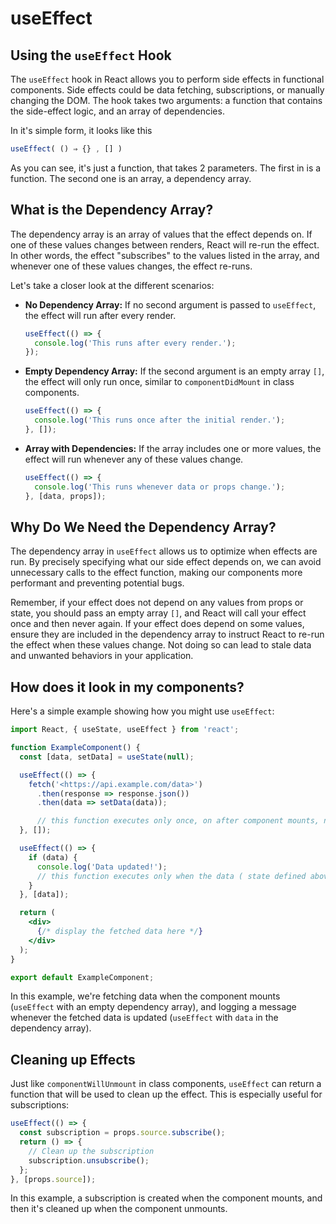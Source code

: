 # useEffect

## Using the `useEffect` Hook

The `useEffect` hook in React allows you to perform side effects in functional components. Side effects could be data fetching, subscriptions, or manually changing the DOM. The hook takes two arguments: a function that contains the side-effect logic, and an array of dependencies.

In it's simple form, it looks like this

```jsx
useEffect( () ⇒ {} , [] )
```

As you can see, it's just a function, that takes 2 parameters. The first in is a function. The second one is an array, a dependency array.

## What is the Dependency Array?

The dependency array is an array of values that the effect depends on. If one of these values changes between renders, React will re-run the effect. In other words, the effect "subscribes" to the values listed in the array, and whenever one of these values changes, the effect re-runs.

Let's take a closer look at the different scenarios:

- **No Dependency Array:** If no second argument is passed to `useEffect`, the effect will run after every render.
    
    ```jsx
    useEffect(() => {
      console.log('This runs after every render.');
    });
    
    ```
    
- **Empty Dependency Array:** If the second argument is an empty array `[]`, the effect will only run once, similar to `componentDidMount` in class components.
    
    ```jsx
    useEffect(() => {
      console.log('This runs once after the initial render.');
    }, []);
    ```
    
- **Array with Dependencies:** If the array includes one or more values, the effect will run whenever any of these values change.
    
    ```jsx
    useEffect(() => {
      console.log('This runs whenever data or props change.');
    }, [data, props]);
    ```
    

## Why Do We Need the Dependency Array?

The dependency array in `useEffect` allows us to optimize when effects are run. By precisely specifying what our side effect depends on, we can avoid unnecessary calls to the effect function, making our components more performant and preventing potential bugs.

Remember, if your effect does not depend on any values from props or state, you should pass an empty array `[]`, and React will call your effect once and then never again. If your effect does depend on some values, ensure they are included in the dependency array to instruct React to re-run the effect when these values change. Not doing so can lead to stale data and unwanted behaviors in your application.

## How does it look in my components?

Here's a simple example showing how you might use `useEffect`:

```jsx
import React, { useState, useEffect } from 'react';

function ExampleComponent() {
  const [data, setData] = useState(null);

  useEffect(() => {
    fetch('<https://api.example.com/data>')
      .then(response => response.json())
      .then(data => setData(data));

      // this function executes only once, on after component mounts, note the empty dependency array [] down this line
  }, []);

  useEffect(() => {
    if (data) {
      console.log('Data updated!');
      // this function executes only when the data ( state defined above changes , note the dependency array with data variable as dependency [data])
    }
  }, [data]);

  return (
    <div>
      {/* display the fetched data here */}
    </div>
  );
}

export default ExampleComponent;

```

In this example, we're fetching data when the component mounts (`useEffect` with an empty dependency array), and logging a message whenever the fetched data is updated (`useEffect` with `data` in the dependency array).

## Cleaning up Effects

Just like `componentWillUnmount` in class components, `useEffect` can return a function that will be used to clean up the effect. This is especially useful for subscriptions:

```jsx
useEffect(() => {
  const subscription = props.source.subscribe();
  return () => {
    // Clean up the subscription
    subscription.unsubscribe();
  };
}, [props.source]);

```

In this example, a subscription is created when the component mounts, and then it's cleaned up when the component unmounts.
